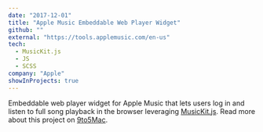 ```yaml
---
date: "2017-12-01"
title: "Apple Music Embeddable Web Player Widget"
github: ""
external: "https://tools.applemusic.com/en-us"
tech:
  - MusicKit.js
  - JS
  - SCSS
company: "Apple"
showInProjects: true
---
```


Embeddable web player widget for Apple Music that lets users log in and listen to full song playback in the browser leveraging [MusicKit.js](https://developer.apple.com/documentation/musickitjs). Read more about this project on [9to5Mac](https://9to5mac.com/2018/06/03/apple-music-embeddable-web-player-listen-browser/).
